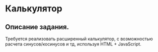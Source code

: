 # Калькулятор
## Описание задания.
Требуется реализовать расширенный калькулятор, с возможностью расчета синусов/косинусов и тд, используя HTML + JavaScript. 